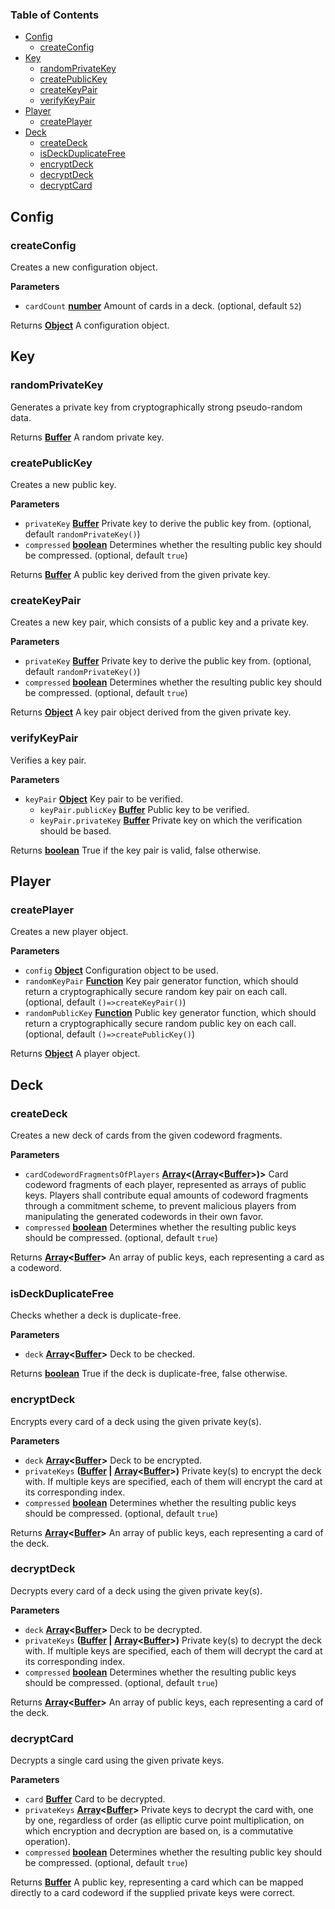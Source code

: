 <!-- Generated by documentation.js. Update this documentation by updating the source code. -->

### Table of Contents

* [Config](#config)
  * [createConfig](#createconfig)
* [Key](#key)
  * [randomPrivateKey](#randomprivatekey)
  * [createPublicKey](#createpublickey)
  * [createKeyPair](#createkeypair)
  * [verifyKeyPair](#verifykeypair)
* [Player](#player)
  * [createPlayer](#createplayer)
* [Deck](#deck)
  * [createDeck](#createdeck)
  * [isDeckDuplicateFree](#isdeckduplicatefree)
  * [encryptDeck](#encryptdeck)
  * [decryptDeck](#decryptdeck)
  * [decryptCard](#decryptcard)

## Config

### createConfig

Creates a new configuration object.

**Parameters**

* `cardCount` **[number](https://developer.mozilla.org/docs/Web/JavaScript/Reference/Global_Objects/Number)** Amount of cards in a deck. (optional, default `52`)

Returns **[Object](https://developer.mozilla.org/docs/Web/JavaScript/Reference/Global_Objects/Object)** A configuration object.

## Key

### randomPrivateKey

Generates a private key from cryptographically strong pseudo-random data.

Returns **[Buffer](https://nodejs.org/api/buffer.html)** A random private key.

### createPublicKey

Creates a new public key.

**Parameters**

* `privateKey` **[Buffer](https://nodejs.org/api/buffer.html)** Private key to derive the public key from. (optional, default `randomPrivateKey()`)
* `compressed` **[boolean](https://developer.mozilla.org/docs/Web/JavaScript/Reference/Global_Objects/Boolean)** Determines whether the resulting public key should be compressed. (optional, default `true`)

Returns **[Buffer](https://nodejs.org/api/buffer.html)** A public key derived from the given private key.

### createKeyPair

Creates a new key pair, which consists of a public key and a private key.

**Parameters**

* `privateKey` **[Buffer](https://nodejs.org/api/buffer.html)** Private key to derive the public key from. (optional, default `randomPrivateKey()`)
* `compressed` **[boolean](https://developer.mozilla.org/docs/Web/JavaScript/Reference/Global_Objects/Boolean)** Determines whether the resulting public key should be compressed. (optional, default `true`)

Returns **[Object](https://developer.mozilla.org/docs/Web/JavaScript/Reference/Global_Objects/Object)** A key pair object derived from the given private key.

### verifyKeyPair

Verifies a key pair.

**Parameters**

* `keyPair` **[Object](https://developer.mozilla.org/docs/Web/JavaScript/Reference/Global_Objects/Object)** Key pair to be verified.
  * `keyPair.publicKey` **[Buffer](https://nodejs.org/api/buffer.html)** Public key to be verified.
  * `keyPair.privateKey` **[Buffer](https://nodejs.org/api/buffer.html)** Private key on which the verification should be based.

Returns **[boolean](https://developer.mozilla.org/docs/Web/JavaScript/Reference/Global_Objects/Boolean)** True if the key pair is valid, false otherwise.

## Player

### createPlayer

Creates a new player object.

**Parameters**

* `config` **[Object](https://developer.mozilla.org/docs/Web/JavaScript/Reference/Global_Objects/Object)** Configuration object to be used.
* `randomKeyPair` **[Function](https://developer.mozilla.org/docs/Web/JavaScript/Reference/Statements/function)** Key pair generator function, which should return a
  cryptographically secure random key pair on each call. (optional, default `()=>createKeyPair()`)
* `randomPublicKey` **[Function](https://developer.mozilla.org/docs/Web/JavaScript/Reference/Statements/function)** Public key generator function, which should return a
  cryptographically secure random public key on each call. (optional, default `()=>createPublicKey()`)

Returns **[Object](https://developer.mozilla.org/docs/Web/JavaScript/Reference/Global_Objects/Object)** A player object.

## Deck

### createDeck

Creates a new deck of cards from the given codeword fragments.

**Parameters**

* `cardCodewordFragmentsOfPlayers` **[Array](https://developer.mozilla.org/docs/Web/JavaScript/Reference/Global_Objects/Array)&lt;([Array](https://developer.mozilla.org/docs/Web/JavaScript/Reference/Global_Objects/Array)&lt;[Buffer](https://nodejs.org/api/buffer.html)>)>** Card codeword fragments of each player,
  represented as arrays of public keys. Players shall contribute equal amounts of codeword
  fragments through a commitment scheme, to prevent malicious players from manipulating the
  generated codewords in their own favor.
* `compressed` **[boolean](https://developer.mozilla.org/docs/Web/JavaScript/Reference/Global_Objects/Boolean)** Determines whether the resulting public keys should be compressed. (optional, default `true`)

Returns **[Array](https://developer.mozilla.org/docs/Web/JavaScript/Reference/Global_Objects/Array)&lt;[Buffer](https://nodejs.org/api/buffer.html)>** An array of public keys, each representing a card as a codeword.

### isDeckDuplicateFree

Checks whether a deck is duplicate-free.

**Parameters**

* `deck` **[Array](https://developer.mozilla.org/docs/Web/JavaScript/Reference/Global_Objects/Array)&lt;[Buffer](https://nodejs.org/api/buffer.html)>** Deck to be checked.

Returns **[boolean](https://developer.mozilla.org/docs/Web/JavaScript/Reference/Global_Objects/Boolean)** True if the deck is duplicate-free, false otherwise.

### encryptDeck

Encrypts every card of a deck using the given private key(s).

**Parameters**

* `deck` **[Array](https://developer.mozilla.org/docs/Web/JavaScript/Reference/Global_Objects/Array)&lt;[Buffer](https://nodejs.org/api/buffer.html)>** Deck to be encrypted.
* `privateKeys` **([Buffer](https://nodejs.org/api/buffer.html) \| [Array](https://developer.mozilla.org/docs/Web/JavaScript/Reference/Global_Objects/Array)&lt;[Buffer](https://nodejs.org/api/buffer.html)>)** Private key(s) to encrypt the deck with. If multiple keys
  are specified, each of them will encrypt the card at its corresponding index.
* `compressed` **[boolean](https://developer.mozilla.org/docs/Web/JavaScript/Reference/Global_Objects/Boolean)** Determines whether the resulting public keys should be compressed. (optional, default `true`)

Returns **[Array](https://developer.mozilla.org/docs/Web/JavaScript/Reference/Global_Objects/Array)&lt;[Buffer](https://nodejs.org/api/buffer.html)>** An array of public keys, each representing a card of the deck.

### decryptDeck

Decrypts every card of a deck using the given private key(s).

**Parameters**

* `deck` **[Array](https://developer.mozilla.org/docs/Web/JavaScript/Reference/Global_Objects/Array)&lt;[Buffer](https://nodejs.org/api/buffer.html)>** Deck to be decrypted.
* `privateKeys` **([Buffer](https://nodejs.org/api/buffer.html) \| [Array](https://developer.mozilla.org/docs/Web/JavaScript/Reference/Global_Objects/Array)&lt;[Buffer](https://nodejs.org/api/buffer.html)>)** Private key(s) to decrypt the deck with. If multiple keys
  are specified, each of them will decrypt the card at its corresponding index.
* `compressed` **[boolean](https://developer.mozilla.org/docs/Web/JavaScript/Reference/Global_Objects/Boolean)** Determines whether the resulting public keys should be compressed. (optional, default `true`)

Returns **[Array](https://developer.mozilla.org/docs/Web/JavaScript/Reference/Global_Objects/Array)&lt;[Buffer](https://nodejs.org/api/buffer.html)>** An array of public keys, each representing a card of the deck.

### decryptCard

Decrypts a single card using the given private keys.

**Parameters**

* `card` **[Buffer](https://nodejs.org/api/buffer.html)** Card to be decrypted.
* `privateKeys` **[Array](https://developer.mozilla.org/docs/Web/JavaScript/Reference/Global_Objects/Array)&lt;[Buffer](https://nodejs.org/api/buffer.html)>** Private keys to decrypt the card with, one by one, regardless of
  order (as elliptic curve point multiplication, on which encryption and decryption are based on,
  is a commutative operation).
* `compressed` **[boolean](https://developer.mozilla.org/docs/Web/JavaScript/Reference/Global_Objects/Boolean)** Determines whether the resulting public key should be compressed. (optional, default `true`)

Returns **[Buffer](https://nodejs.org/api/buffer.html)** A public key, representing a card which can be mapped directly to a card
codeword if the supplied private keys were correct.
